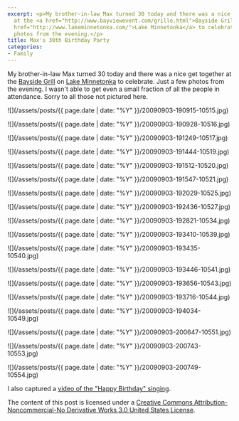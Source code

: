 ```yaml
---
excerpt: <p>My brother-in-law Max turned 30 today and there was a nice get together
  at the <a href="http://www.bayviewevent.com/grille.html">Bayside Grill</a> on <a
  href="http://www.lakeminnetonka.com/">Lake Minnetonka</a> to celebrate. Just a few
  photos from the evening.</p>
title: Max's 30th Birthday Party
categories:
- Family
---
```


My brother-in-law Max turned 30 today and there was a nice get together at the [Bayside Grill](http://www.bayviewevent.com/grille.html) on [Lake Minnetonka](http://www.lakeminnetonka.com/) to celebrate. Just a few photos from the evening. I wasn't able to get even a small fraction of all the people in attendance. Sorry to all those not pictured here.
<!-- more -->



  
   ![](/assets/posts/{{ page.date | date: "%Y" }}/20090903-190915-10515.jpg)
  

  
   ![](/assets/posts/{{ page.date | date: "%Y" }}/20090903-190928-10516.jpg)
  

  
   ![](/assets/posts/{{ page.date | date: "%Y" }}/20090903-191249-10517.jpg)
  

  
   ![](/assets/posts/{{ page.date | date: "%Y" }}/20090903-191444-10519.jpg)
  

  
   ![](/assets/posts/{{ page.date | date: "%Y" }}/20090903-191512-10520.jpg)
  

  
   ![](/assets/posts/{{ page.date | date: "%Y" }}/20090903-191547-10521.jpg)
  

  
   ![](/assets/posts/{{ page.date | date: "%Y" }}/20090903-192029-10525.jpg)
  

  
   ![](/assets/posts/{{ page.date | date: "%Y" }}/20090903-192436-10527.jpg)
  

  
   ![](/assets/posts/{{ page.date | date: "%Y" }}/20090903-192821-10534.jpg)
  

  
   ![](/assets/posts/{{ page.date | date: "%Y" }}/20090903-193410-10539.jpg)
  

  
   ![](/assets/posts/{{ page.date | date: "%Y" }}/20090903-193435-10540.jpg)
  

  
   ![](/assets/posts/{{ page.date | date: "%Y" }}/20090903-193446-10541.jpg)
  

  
   ![](/assets/posts/{{ page.date | date: "%Y" }}/20090903-193656-10543.jpg)
  

  
   ![](/assets/posts/{{ page.date | date: "%Y" }}/20090903-193716-10544.jpg)
  

  
   ![](/assets/posts/{{ page.date | date: "%Y" }}/20090903-194034-10549.jpg)
  

  
   ![](/assets/posts/{{ page.date | date: "%Y" }}/20090903-200647-10551.jpg)
  

  
   ![](/assets/posts/{{ page.date | date: "%Y" }}/20090903-200743-10553.jpg)
  

  
   ![](/assets/posts/{{ page.date | date: "%Y" }}/20090903-200749-10554.jpg)
  



I also captured a [video of the "Happy Birthday" singing](http://vimeo.com/6425873).

The content of this post is licensed under a [Creative Commons Attribution-Noncommercial-No Derivative Works 3.0 United States License](http://creativecommons.org/licenses/by-nc-nd/3.0/us/).
